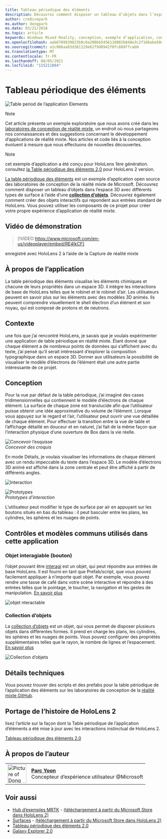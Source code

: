 ```yaml
---
title: Tableau périodique des éléments
description: Découvrez comment disposer un tableau d’objets dans l’espace 3D avec différents types de surface à l’aide d’une collection d’objets avec la table périodique de l’exemple d’application d’éléments.
author: cre8ivepark
ms.author: dongpark
ms.date: 03/21/2018
ms.topic: article
keywords: Windows Mixed Reality, conception, exemple d’application, contrôles, MRTK, Shared Computer Toolkit de réalité mixte, unity, exemples d’applications, exemples d’applications, open source, Microsoft Store, HoloLens, casque de réalité mixte, casque de réalité mixte, casque de réalité virtuelle
ms.openlocfilehash: aab6789939823b8c6e200bb5456118002b848e3c2f166abe50d4788ac8e7430d
ms.sourcegitcommit: a1c086aa83d381129e62f9d8942f0fc889ffcab0
ms.translationtype: MT
ms.contentlocale: fr-FR
ms.lasthandoff: 08/05/2021
ms.locfileid: "115211884"
---
```

# <a name="periodic-table-of-the-elements"></a>Tableau périodique des éléments
![Table period de l’application Elements](../images/MRDL_PeriodicTable_HL1.jpg)

>[!NOTE]
>Cet article présente un exemple exploratoire que nous avons créé dans les [laboratoires de conception de réalité mixte](https://github.com/Microsoft/MRDesignLabs_Unity), un endroit où nous partageons nos connaissances et des suggestions concernant le développement d’applications de réalité mixte. Nos articles et code liés à la conception évoluent à mesure que nous effectuons de nouvelles découvertes.

>[!NOTE]
>cet exemple d’application a été conçu pour HoloLens 1ère génération. consultez [la Table périodique des éléments 2,0](periodic-table-of-the-elements-2.md) pour HoloLens 2 version.

[La table périodique des éléments](https://github.com/Microsoft/MRDesignLabs_Unity_PeriodicTable) est un exemple d’application open source des laboratoires de conception de la réalité mixte de Microsoft. Découvrez comment disposer un tableau d’objets dans l’espace 3D avec différents types de surface à l’aide d’une **[collection d’objets](../../design/object-collection.md)**. Découvrez également comment créer des objets interactifs qui répondent aux entrées standard de HoloLens. Vous pouvez utiliser les composants de ce projet pour créer votre propre expérience d’application de réalité mixte.


## <a name="demo-video"></a>Vidéo de démonstration 
> [!VIDEO https://www.microsoft.com/en-us/videoplayer/embed/RE4IkCF]

enregistré avec HoloLens 2 à l’aide de la Capture de réalité mixte

## <a name="about-the-app"></a>À propos de l’application

La table périodique des éléments visualise les éléments chimiques et chacune de leurs propriétés dans un espace 3D. il intègre les interactions de base de HoloLens telles que le robinet et le robinet d’air. Les utilisateurs peuvent en savoir plus sur les éléments avec des modèles 3D animés. Ils peuvent comprendre visuellement le shell électron d’un élément et son noyau, qui est composé de protons et de neutrons.

## <a name="background"></a>Contexte

une fois que j’ai rencontré HoloLens, je savais que je voulais expérimenter une application de table périodique en réalité mixte. Étant donné que chaque élément a de nombreux points de données qui s’affichent avec du texte, j’ai pensé qu’il serait intéressant d’explorer la composition typographique dans un espace 3D. Donner aux utilisateurs la possibilité de visualiser le modèle d’électrons de l’élément était une autre partie intéressante de ce projet.

## <a name="design"></a>Conception

Pour la vue par défaut de la table périodique, j’ai imaginé des cases tridimensionnelles qui contiennent le modèle d’électrons de chaque élément. La surface de chaque zone est translucide afin que l’utilisateur puisse obtenir une idée approximative du volume de l’élément. Lorsque vous appuyez sur le regard et l’air, l’utilisateur peut ouvrir une vue détaillée de chaque élément. Pour effectuer la transition entre la vue de table et l’affichage détaillé en douceur et en naturel, j’ai fait de la même façon que l’interaction physique d’une ouverture de Box dans la vie réelle.

![Concevoir l’esquisse](images/640px-sketch20170406.jpg)<br>
*Concevoir des croquis*

En mode Détails, je voulais visualiser les informations de chaque élément avec un rendu impeccable du texte dans l’espace 3D. Le modèle d’électrons 3D animé est affiché dans la zone centrale et peut être affiché à partir de différents angles.

![Interaction](images/640px-periodictable-interaction.jpg)

![Prototypes](images/640px-periodictable-prototypes.jpg)<br>
*Prototypes d’interaction*

L’utilisateur peut modifier le type de surface par air en appuyant sur les boutons situés en bas du tableau : il peut basculer entre les plans, les cylindres, les sphères et les nuages de points.

## <a name="common-controls-and-patterns-used-in-this-app"></a>Contrôles et modèles communs utilisés dans cette application

### <a name="interactable-object-button"></a>Objet interagiable (bouton)

l’objet pouvant être [interagi](../../design/interactable-object.md) est un objet, qui peut répondre aux entrées de base HoloLens. Il est fourni en tant que Prefab/script, que vous pouvez facilement appliquer à n’importe quel objet. Par exemple, vous pouvez rendre une tasse de café dans votre scène interactive et répondre à des entrées telles que le pointage, le toucher, la navigation et les gestes de manipulation. [En savoir plus](../../design/interactable-object.md)

![objet nteractable](images/640px-periodictable-interactableobject.jpg)

### <a name="object-collection"></a>Collection d’objets

La [collection d’objets](../../design/object-collection.md) est un objet, qui vous permet de disposer plusieurs objets dans différentes formes. Il prend en charge les plans, les cylindres, les sphères et les nuages de points. Vous pouvez configurer des propriétés supplémentaires telles que le rayon, le nombre de lignes et l’espacement. [En savoir plus](../../design/object-collection.md)

![Collection d’objets](images/640px-periodictable-collections.jpg)

## <a name="technical-details"></a>Détails techniques

Vous pouvez trouver des scripts et des prefabs pour la table périodique de l’application des éléments sur les laboratoires de conception de la [réalité mixte GitHub](https://github.com/Microsoft/MRDesignLabs_Unity_PeriodicTable).

## <a name="porting-story-for-hololens-2"></a>Portage de l’histoire de HoloLens 2

lisez l’article sur la façon dont la Table périodique de l’application d’éléments a été mise à jour avec les interactions instinctual de HoloLens 2.

[Tableau périodique des éléments 2.0](https://medium.com/@dongyoonpark/bringing-the-periodic-table-of-the-elements-app-to-hololens-2-with-mrtk-v2-a6e3d8362158)




## <a name="about-the-author"></a>À propos de l’auteur

<table style="border-collapse:collapse" padding-left="0px">
<tr>
<td style="border-style: none" width="60px"><img alt="Picture of Dong Yoon Park" width="60" height="60" src="images/dongyoonpark.jpg"></td>
<td style="border-style: none"><a href="http://dongyoonpark.com" target="_blank"><b>Parc Yoon</b></a><br>Concepteur d’expérience utilisateur @Microsoft</td>
</tr>
</table>

## <a name="see-also"></a>Voir aussi

* [Hub d’exemples MRTK](/windows/mixed-reality/mrtk-unity/features/example-scenes/example-hub) - [(téléchargement à partir du Microsoft Store dans HoloLens 2)](https://www.microsoft.com/en-us/p/mrtk-examples-hub/9mv8c39l2sj4)
* [Surfaces](sampleapp-surfaces.md) - [(téléchargement à partir du Microsoft Store dans HoloLens 2)](https://www.microsoft.com/en-us/p/surfaces/9nvkpv3sk3x0)
* [Tableau périodique des éléments 2.0](periodic-table-of-the-elements-2.md)
* [Galaxy Explorer 2.0](galaxy-explorer-update.md)